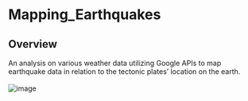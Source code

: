 # Mapping_Earthquakes
## Overview
An analysis on various weather data utilizing Google APIs to map earthquake data in relation to the tectonic plates’ location on the earth.<br>
<br>
![image]()
